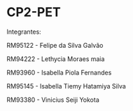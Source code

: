 # CP2-PET

Integrantes:

RM95122 - Felipe da Silva Galvão

RM94222 - Lethycia Moraes maia

RM93960 - Isabella Piola Fernandes

RM95145 - Isabella Tiemy Hatamiya Silva

RM93380 - Vinicius Seiji Yokota
